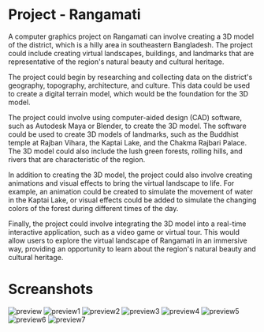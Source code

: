# Project - Rangamati
A computer graphics project on Rangamati can involve creating a 3D model of the district, which is a hilly area in southeastern Bangladesh. The project could include creating virtual landscapes, buildings, and landmarks that are representative of the region's natural beauty and cultural heritage.

The project could begin by researching and collecting data on the district's geography, topography, architecture, and culture. This data could be used to create a digital terrain model, which would be the foundation for the 3D model.

The project could involve using computer-aided design (CAD) software, such as Autodesk Maya or Blender, to create the 3D model. The software could be used to create 3D models of landmarks, such as the Buddhist temple at Rajban Vihara, the Kaptai Lake, and the Chakma Rajbari Palace. The 3D model could also include the lush green forests, rolling hills, and rivers that are characteristic of the region.

In addition to creating the 3D model, the project could also involve creating animations and visual effects to bring the virtual landscape to life. For example, an animation could be created to simulate the movement of water in the Kaptai Lake, or visual effects could be added to simulate the changing colors of the forest during different times of the day.

Finally, the project could involve integrating the 3D model into a real-time interactive application, such as a video game or virtual tour. This would allow users to explore the virtual landscape of Rangamati in an immersive way, providing an opportunity to learn about the region's natural beauty and cultural heritage.


# Screanshots
![preview](https://user-images.githubusercontent.com/77823025/235451923-449eb08e-5295-426e-ae62-6b54f4fa32f0.png)
![preview1](https://user-images.githubusercontent.com/77823025/235451936-1b1bee3d-6743-4107-a171-cbc48be8a2ea.png)
![preview2](https://user-images.githubusercontent.com/77823025/235451379-9b1fd382-c580-490e-b7b8-72f07300ff6f.png)
![preview3](https://user-images.githubusercontent.com/77823025/235451391-df20605c-2ae7-4067-8ef6-87fd8fa9b138.png)
![preview4](https://user-images.githubusercontent.com/77823025/235451403-6d0a501f-bf77-45f7-a46e-53ae6c422cf6.png)
![preview5](https://user-images.githubusercontent.com/77823025/235451416-e12628fd-d8f2-4e95-8768-a1480266b83c.png)
![preview6](https://user-images.githubusercontent.com/77823025/235451424-2a122e52-1a1f-447e-847f-aa13ec3fcbfa.png)
![preview7](https://user-images.githubusercontent.com/77823025/235451290-b784c63b-d0ce-40dd-8a48-3dd0f0b3c702.png)
